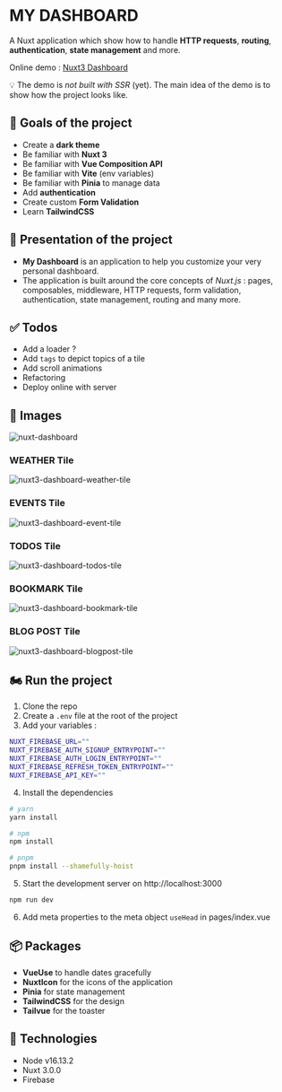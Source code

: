 # MY DASHBOARD

A Nuxt application which show how to handle **HTTP requests**, **routing**, **authentication**, **state management** and more.

Online demo : [Nuxt3 Dashboard](https://nuxt3-dashboard-f3dd0.web.app/)

:bulb: The demo is *not built with SSR* (yet). The main idea of the demo is to show how the project looks like.

## :rocket: Goals of the project

* Create a **dark theme**
* Be familiar with **Nuxt 3**
* Be familiar with **Vue Composition API**
* Be familiar with **Vite** (env variables)
* Be familiar with **Pinia** to manage data
* Add **authentication**
* Create custom **Form Validation**
* Learn **TailwindCSS**

## :dart: Presentation of the project

* **My Dashboard** is an application to help you customize your very personal dashboard.
* The application is built around the core concepts of *Nuxt.js* : pages, composables, middleware, HTTP requests, form validation, authentication, state management, routing and many more.

## :white_check_mark: Todos

* Add a loader ?
* Add ``tags`` to depict topics of a tile
* Add scroll animations
* Refactoring
* Deploy online with server
  
## :iphone: Images

![nuxt-dashboard](https://github.com/PabloBuisson/nuxt3-dashboard/assets/41048008/e0535bcc-df9c-466f-ac50-453c3e1e97d8)

### WEATHER Tile

![nuxt3-dashboard-weather-tile](https://github.com/PabloBuisson/nuxt3-dashboard/assets/41048008/d2a9c8a2-9964-4418-ba13-a9196f93c84b)

### EVENTS Tile

![nuxt3-dashboard-event-tile](https://github.com/PabloBuisson/nuxt3-dashboard/assets/41048008/17f42888-f7fd-4580-9f60-fd09a583aaee)

### TODOS Tile

![nuxt3-dashboard-todos-tile](https://github.com/PabloBuisson/nuxt3-dashboard/assets/41048008/a9a75782-81d8-47fe-90da-b89d7e9fed9d)

### BOOKMARK Tile

![nuxt3-dashboard-bookmark-tile](https://github.com/PabloBuisson/nuxt3-dashboard/assets/41048008/8935fa83-fc86-42c6-a648-110d9b51aaf6)

### BLOG POST Tile

![nuxt3-dashboard-blogpost-tile](https://github.com/PabloBuisson/nuxt3-dashboard/assets/41048008/3fd276c7-7cb0-4086-a92d-b2845cfbd546)

## 🏍 Run the project
1. Clone the repo
2. Create a ``.env`` file at the root of the project
3. Add your variables :
```sh
NUXT_FIREBASE_URL=""
NUXT_FIREBASE_AUTH_SIGNUP_ENTRYPOINT=""
NUXT_FIREBASE_AUTH_LOGIN_ENTRYPOINT=""
NUXT_FIREBASE_REFRESH_TOKEN_ENTRYPOINT=""
NUXT_FIREBASE_API_KEY=""
```
4. Install the dependencies
```bash
# yarn
yarn install

# npm
npm install

# pnpm
pnpm install --shamefully-hoist
```
5. Start the development server on http://localhost:3000
```bash
npm run dev
```
6. Add meta properties to the meta object ``useHead`` in pages/index.vue

## :package: Packages

* **VueUse** to handle dates gracefully
* **NuxtIcon** for the icons of the application
* **Pinia** for state management
* **TailwindCSS** for the design
* **Tailvue** for the toaster

## :pushpin: Technologies

* Node v16.13.2
* Nuxt 3.0.0
* Firebase